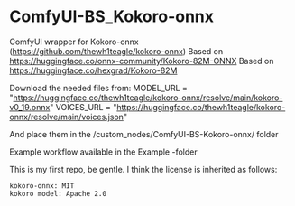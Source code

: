 # ComfyUI-BS_Kokoro-onnx
ComfyUI wrapper for Kokoro-onnx (https://github.com/thewh1teagle/kokoro-onnx)
Based on https://huggingface.co/onnx-community/Kokoro-82M-ONNX
Based on https://huggingface.co/hexgrad/Kokoro-82M

Download the needed files from:
MODEL_URL = "https://huggingface.co/thewh1teagle/kokoro-onnx/resolve/main/kokoro-v0_19.onnx"
VOICES_URL = "https://huggingface.co/thewh1teagle/kokoro-onnx/resolve/main/voices.json"

And place them in the /custom_nodes/ComfyUI-BS-Kokoro-onnx/ folder

Example workflow available in the Example -folder

This is my first repo, be gentle. I think the license is inherited as follows:

    kokoro-onnx: MIT
    kokoro model: Apache 2.0


